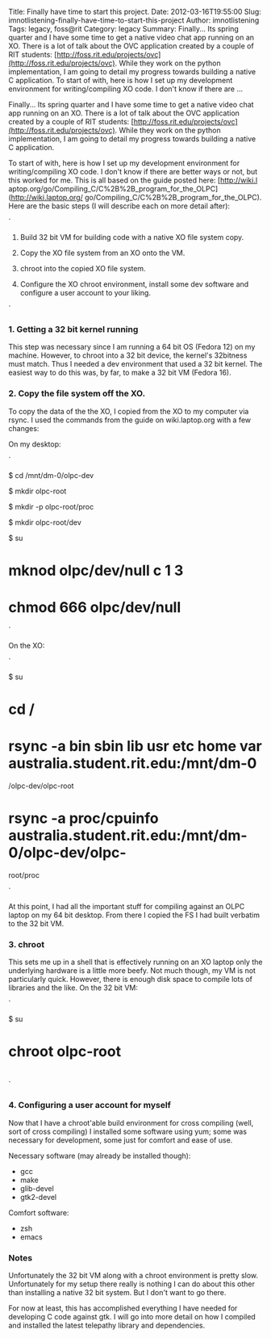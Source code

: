 Title: Finally have time to start this project.
Date: 2012-03-16T19:55:00
Slug: imnotlistening-finally-have-time-to-start-this-project
Author: imnotlistening
Tags: legacy, foss@rit
Category: legacy
Summary: Finally... Its spring quarter and I have some time to get a native video chat app running on an XO. There is a lot of talk about the OVC application created by a couple of RIT students: [http://foss.rit.edu/projects/ovc](http://foss.rit.edu/projects/ovc). While they work on the python implementation, I am going to detail my progress towards building a native C application.  To start of with, here is how I set up my development environment for writing/compiling XO code. I don't know if there are  ... 

Finally... Its spring quarter and I have some time to get a native video chat
app running on an XO. There is a lot of talk about the OVC application created
by a couple of RIT students:
[http://foss.rit.edu/projects/ovc](http://foss.rit.edu/projects/ovc). While
they work on the python implementation, I am going to detail my progress
towards building a native C application.

To start of with, here is how I set up my development environment for
writing/compiling XO code. I don't know if there are better ways or not, but
this worked for me. This is all based on the guide posted here: [http://wiki.l
aptop.org/go/Compiling_C/C%2B%2B_program_for_the_OLPC](http://wiki.laptop.org/
go/Compiling_C/C%2B%2B_program_for_the_OLPC). Here are the basic steps (I will
describe each on more detail after):

`

1. Build 32 bit VM for building code with a native XO file system copy.

2. Copy the XO file system from an XO onto the VM.

3. chroot into the copied XO file system.

4. Configure the XO chroot environment, install some dev software and
configure a user account to your liking.

`

### 1. Getting a 32 bit kernel running

This step was necessary since I am running a 64 bit OS (Fedora 12) on my
machine. However, to chroot into a 32 bit device, the kernel's 32bitness must
match. Thus I needed a dev environment that used a 32 bit kernel. The easiest
way to do this was, by far, to make a 32 bit VM (Fedora 16).

### 2. Copy the file system off the XO.

To copy the data of the the XO, I copied from the XO to my computer via rsync.
I used the commands from the guide on wiki.laptop.org with a few changes:

On my desktop:

`

$ cd /mnt/dm-0/olpc-dev

$ mkdir olpc-root

$ mkdir -p olpc-root/proc

$ mkdir olpc-root/dev

$ su

# mknod olpc/dev/null c 1 3

# chmod 666 olpc/dev/null

`

On the XO:

`

$ su

# cd /

# rsync -a bin sbin lib usr etc home var australia.student.rit.edu:/mnt/dm-0
/olpc-dev/olpc-root

# rsync -a proc/cpuinfo australia.student.rit.edu:/mnt/dm-0/olpc-dev/olpc-
root/proc

`

At this point, I had all the important stuff for compiling against an OLPC
laptop on my 64 bit desktop. From there I copied the FS I had built verbatim
to the 32 bit VM.

### 3. chroot

This sets me up in a shell that is effectively running on an XO laptop only
the underlying hardware is a little more beefy. Not much though, my VM is not
particularly quick. However, there is enough disk space to compile lots of
libraries and the like. On the 32 bit VM:

`

$ su

# chroot olpc-root

#

`

### 4. Configuring a user account for myself

Now that I have a chroot'able build environment for cross compiling (well,
sort of cross compiling) I installed some software using yum; some was
necessary for development, some just for comfort and ease of use.

Necessary software (may already be installed though):

- gcc  
- make  
- glib-devel  
- gtk2-devel

Comfort software:

- zsh  
- emacs

### Notes

Unfortunately the 32 bit VM along with a chroot environment is pretty slow.
Unfortunately for my setup there really is nothing I can do about this other
than installing a native 32 bit system. But I don't want to go there.

For now at least, this has accomplished everything I have needed for
developing C code against gtk. I will go into more detail on how I compiled
and installed the latest telepathy library and dependencies.

